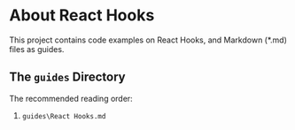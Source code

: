 # About React Hooks

This project contains code examples on React Hooks, and Markdown (*.md) files as guides.

## The `guides` Directory

The recommended reading order:

1. `guides\React Hooks.md`
